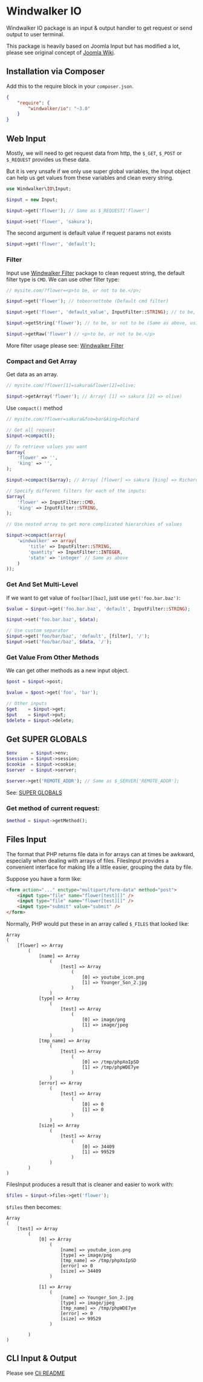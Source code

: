 # Windwalker IO

Windwalker IO package is an input & output handler to get request or send output to user terminal.

This package is heavily based on Joomla Input but has modified a lot, please see original concept of [Joomla Wiki](http://docs.joomla.org/Retrieving_request_data_using_JInput).   

## Installation via Composer

Add this to the require block in your `composer.json`.

``` json
{
    "require": {
        "windwalker/io": "~3.0"
    }
}
```

## Web Input

Mostly, we will need to get request data from http, the `$_GET`, `$_POST` or `$_REQUEST` provides us these data.

But it is very unsafe if we only use super global variables, the Input object can help us get values from these variables and clean every string.
  
``` php
use Windwalker\IO\Input;

$input = new Input;

$input->get('flower'); // Same as $_REQUEST['flower']

$input->set('flower', 'sakura');
```

The second argument is default value if request params not exists

``` php
$input->get('flower', 'default');
```

### Filter

Input use [Windwalker Filter](https://github.com/ventoviro/windwalker-filter) package to clean request string, the default filter type is `CMD`.
We can use other filter type:

``` php
// mysite.com/?flower=<p>to be, or not to be.</p>;

$input->get('flower'); // tobeornottobe (Default cmd filter)

$input->get('flower', 'default_value', InputFilter::STRING); // to be, or not to be

$input->getString('flower'); // to be, or not to be (Same as above, using magic method)

$input->getRaw('flower') // <p>to be, or not to be.</p>
```

More filter usage please see: [Windwalker Filter](https://github.com/ventoviro/windwalker-filter)

### Compact and Get Array

Get data as an array.

``` php
// mysite.com/?flower[1]=sakura&flower[2]=olive;

$input->getArray('flower'); // Array( [1] => sakura [2] => olive)
```

Use `compact()` method

``` php
// mysite.com/?flower=sakura&foo=bar&king=Richard

// Get all request
$input->compact();

// To retrieve values you want
$array(
    'flower' => '',
    'king' => '',
);

$input->compact($array); // Array( [flower] => sakura [king] => Richard)

// Specify different filters for each of the inputs:
$array(
    'flower' => InputFilter::CMD,
    'king' => InputFilter::STRING,
);

// Use nested array to get more complicated hierarchies of values

$input->compact(array(
    'windwalker' => array(
        'title' => InputFilter::STRING,
        'quantity' => InputFilter::INTEGER,
        'state' => 'integer' // Same as above
    )
));
```

### Get And Set Multi-Level

If we want to get value of `foo[bar][baz]`, just use `get('foo.bar.baz')`:

``` php
$value = $input->get('foo.bar.baz', 'default', InputFilter::STRING);

$input->set('foo.bar.baz', $data);

// Use custom separator
$input->get('foo/bar/baz', 'default', [filter], '/');
$input->set('foo/bar/baz', $data, '/');
```

### Get Value From Other Methods

We can get other methods as a new input object.

``` php
$post = $input->post;

$value = $post->get('foo', 'bar');

// Other inputs
$get    = $input->get;
$put    = $input->put;
$delete = $input->delete;
```

## Get SUPER GLOBALS

``` php
$env     = $input->env;
$session = $input->session;
$cookie  = $input->cookie;
$server  = $input->server;

$server->get('REMOTE_ADDR'); // Same as $_SERVER['REMOTE_ADDR'];
```

See: [SUPER GLOBALS](http://php.net/manual/en/language.variables.superglobals.php)

### Get method of current request:

``` php
$method = $input->getMethod();
```

## Files Input

The format that PHP returns file data in for arrays can at times be awkward, especially when dealing with arrays of files. 
FilesInput provides a convenient interface for making life a little easier, grouping the data by file.

Suppose you have a form like:

``` html
<form action="..." enctype="multipart/form-data" method="post">
    <input type="file" name="flower[test][]" />
    <input type="file" name="flower[test][]" />
    <input type="submit" value="submit" />
</form>
```

Normally, PHP would put these in an array called `$_FILES` that looked like:

```
Array
(
    [flower] => Array
        (
            [name] => Array
                (
                    [test] => Array
                        (
                            [0] => youtube_icon.png
                            [1] => Younger_Son_2.jpg
                        )
                )
            [type] => Array
                (
                    [test] => Array
                        (
                            [0] => image/png
                            [1] => image/jpeg
                        )
                )
            [tmp_name] => Array
                (
                    [test] => Array
                        (
                            [0] => /tmp/phpXoIpSD
                            [1] => /tmp/phpWDE7ye
                        )
                )
            [error] => Array
                (
                    [test] => Array
                        (
                            [0] => 0
                            [1] => 0
                        )
                )
            [size] => Array
                (
                    [test] => Array
                        (
                            [0] => 34409
                            [1] => 99529
                        )
                )
        )
)
```

FilesInput produces a result that is cleaner and easier to work with:

``` php
$files = $input->files->get('flower');
```

`$files` then becomes:

```
Array
(
    [test] => Array
        (
            [0] => Array
                (
                    [name] => youtube_icon.png
                    [type] => image/png
                    [tmp_name] => /tmp/phpXoIpSD
                    [error] => 0
                    [size] => 34409
                )

            [1] => Array
                (
                    [name] => Younger_Son_2.jpg
                    [type] => image/jpeg
                    [tmp_name] => /tmp/phpWDE7ye
                    [error] => 0
                    [size] => 99529
                )

        )
)
```

## CLI Input & Output

Please see [Cli README](Cli)
